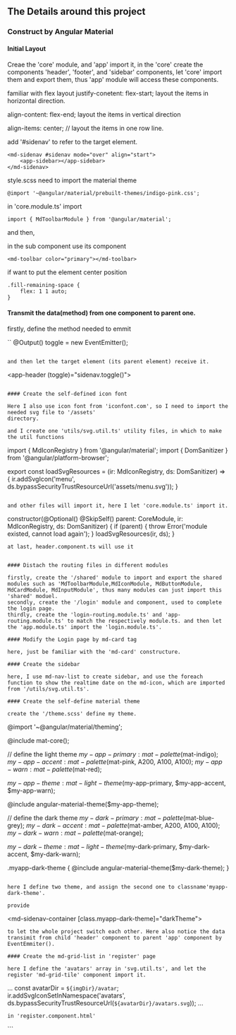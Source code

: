 
## The Details around this project

### Construct by Angular Material

#### Initial Layout

Creae the 'core' module, and 'app' import it, in the 'core'
create the components 'header', 'footer', and 'sidebar' components, let 'core' import them and export them, thus 'app' module will access these components.

familiar with flex layout
justify-conetent: flex-start; layout the items in horizontal direction.

align-content: flex-end; layout the items in vertical direction

align-items: center; // layout the items in one row line.

add '#sidenav' to refer to the target element.

```
<md-sidenav #sidenav mode="over" align="start">
    <app-sidebar></app-sidebar>
</md-sidenav>
```

style.scss need to import the material theme

```
@import '~@angular/material/prebuilt-themes/indigo-pink.css';
```

in 'core.module.ts' import 

```
import { MdToolbarModule } from '@angular/material';
```

and then, 

in the sub component use its component

```
<md-toolbar color="primary"></md-toolbar>
```

if want to put the element center position

```
.fill-remaining-space {
    flex: 1 1 auto;
}
```

#### Transmit the data(method) from one component to parent one.

firstly, define the method needed to emmit

``
@Output() toggle = new EventEmitter<void>();
```

and then let the target element (its parent element) receive it.

```
<app-header (toggle)="sidenav.toggle()"></app-header>

```

#### Create the self-defined icon font

Here I also use icon font from 'iconfont.com', so I need to import the needed svg file to '/assets'
directory. 

and I create one 'utils/svg.util.ts' utility files, in which to make the util functions

```
import { MdIconRegistry } from '@angular/material';
import { DomSanitizer } from '@angular/platform-browser';

export const loadSvgResources = (ir: MdIconRegistry, ds: DomSanitizer) => {
    ir.addSvgIcon('menu', ds.bypassSecurityTrustResourceUrl('assets/menu.svg'));
}
```

and other files will import it, here I let 'core.module.ts' import it.

```
constructor(@Optional() @SkipSelf() parent: CoreModule, 
                                      ir: MdIconRegistry,
                                      ds: DomSanitizer) {
    if (parent) {
      throw Error('module existed, cannot load again');
    }
    loadSvgResources(ir, ds);
  }
```
at last, header.component.ts will use it 

```
<md-icon svgIcon="menu"></md-icon>
```

#### Distach the routing files in different modules

firstly, create the '/shared' module to import and export the shared modules such as 'MdToolbarModule,MdIconModule, MdButtonModule, MdCardModule, MdInputModule', thus many modules can just import this 'shared' moduel.
secondly, create the '/login' module and component, used to complete the login page.
thirdly, create the 'login-routing.module.ts' and 'app-routing.module.ts' to match the respectively module.ts. and then let the 'app.module.ts' import the 'login.module.ts'.

#### Modify the Login page by md-card tag

here, just be familiar with the 'md-card' constructure.

#### Create the sidebar

here, I use md-nav-list to create sidebar, and use the foreach function to show the realtime date on the md-icon, which are imported from '/utils/svg.util.ts'.

#### Create the self-define material theme

create the '/theme.scss' define my theme.

```

@import '~@angular/material/theming';

@include mat-core();


// define the light theme
$my-app-primary: mat-palette($mat-indigo);
$my-app-accent: mat-palette($mat-pink, A200, A100, A100);
$my-app-warn: mat-palette($mat-red);

$my-app-theme: mat-light-theme($my-app-primary, $my-app-accent, $my-app-warn);

@include angular-material-theme($my-app-theme);


// define the dark theme
$my-dark-primary: mat-palette($mat-blue-grey);
$my-dark-accent: mat-palette($mat-amber, A200, A100, A100);
$my-dark-warn: mat-palette($mat-orange);

$my-dark-theme: mat-light-theme($my-dark-primary, $my-dark-accent, $my-dark-warn);

.myapp-dark-theme {
    @include angular-material-theme($my-dark-theme);
}
```

here I define two theme, and assign the second one to classname'myapp-dark-theme'.

provide 
```
<md-sidenav-container [class.myapp-dark-theme]="darkTheme">
```
to let the whole project switch each other. Here also notice the data transimit from child 'header' component to parent 'app' component by EventEmmiter().

#### Create the md-grid-list in 'register' page

here I define the 'avatars' array in 'svg.util.ts', and let the register 'md-grid-tile' component import it.

```
...
const avatarDir = `${imgDir}/avatar`;
ir.addSvgIconSetInNamespace('avatars', ds.bypassSecurityTrustResourceUrl(`${avatarDir}/avatars.svg`));
...
```
in 'register.component.html'

```
<md-grid-list cols="4" rowHeight="1:1">
    <!-- <md-grid-tile colspan="2">1</md-grid-tile> -->
    <!-- <md-grid-tile rowspan="2">5</md-grid-tile> -->
    <md-grid-tile *ngFor="let item of items">
        <md-icon class="avatar" [svgIcon]="item"></md-icon>
    </md-grid-tile>
</md-grid-list>
```





